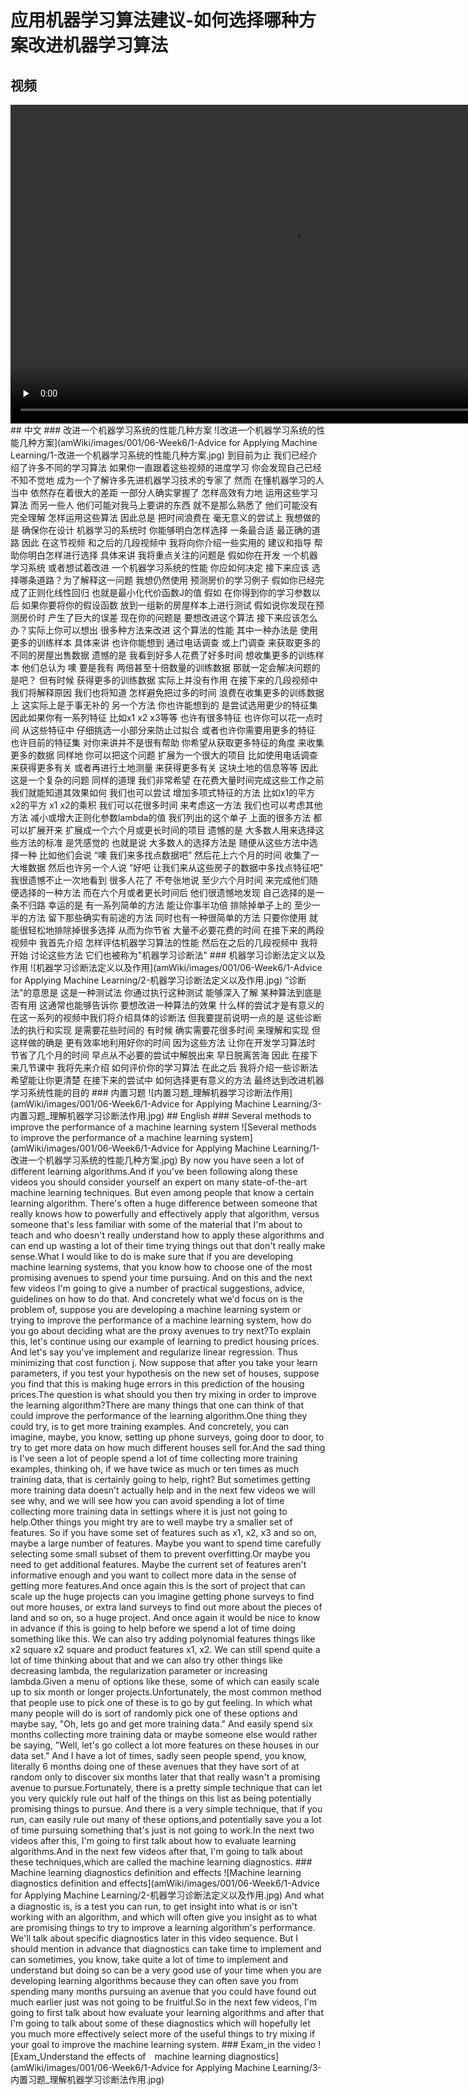 # 应用机器学习算法建议-如何选择哪种方案改进机器学习算法
## 视频
<video height=510 width=900 controls="controls" preload="none">
      <source src="amWiki/videos/001/06-Week6/1-Advice for Applying Machine Learning/1-Deciding What to Try Next.mp4" type="video/mp4">
</video>
## 中文
### 改进一个机器学习系统的性能几种方案
![改进一个机器学习系统的性能几种方案](amWiki/images/001/06-Week6/1-Advice for Applying Machine Learning/1-改进一个机器学习系统的性能几种方案.jpg)  
到目前为止 我们已经介绍了许多不同的学习算法 如果你一直跟着这些视频的进度学习 你会发现自己已经不知不觉地 成为一个了解许多先进机器学习技术的专家了 然而 在懂机器学习的人当中 依然存在着很大的差距 一部分人确实掌握了 怎样高效有力地 运用这些学习算法 而另一些人 他们可能对我马上要讲的东西 就不是那么熟悉了 他们可能没有完全理解 怎样运用这些算法 因此总是 把时间浪费在 毫无意义的尝试上 我想做的是 确保你在设计 机器学习的系统时 你能够明白怎样选择 一条最合适 最正确的道路 因此 在这节视频 和之后的几段视频中 我将向你介绍一些实用的 建议和指导 帮助你明白怎样进行选择 具体来讲 我将重点关注的问题是 假如你在开发 一个机器学习系统 或者想试着改进 一个机器学习系统的性能 你应如何决定 接下来应该 选择哪条道路？为了解释这一问题 我想仍然使用 预测房价的学习例子 假如你已经完成了正则化线性回归 也就是最小化代价函数J的值 假如 在你得到你的学习参数以后 如果你要将你的假设函数 放到一组新的房屋样本上进行测试 假如说你发现在预测房价时 产生了巨大的误差 现在你的问题是 要想改进这个算法 接下来应该怎么办？实际上你可以想出 很多种方法来改进 这个算法的性能 其中一种办法是 使用更多的训练样本 具体来讲 也许你能想到 通过电话调查 或上门调查 来获取更多的 不同的房屋出售数据 遗憾的是 我看到好多人花费了好多时间 想收集更多的训练样本 他们总认为 噢 要是我有 两倍甚至十倍数量的训练数据 那就一定会解决问题的 是吧？ 但有时候 获得更多的训练数据 实际上并没有作用 在接下来的几段视频中 我们将解释原因 我们也将知道 怎样避免把过多的时间 浪费在收集更多的训练数据上 这实际上是于事无补的 另一个方法 你也许能想到的 是尝试选用更少的特征集 因此如果你有一系列特征 比如x1 x2 x3等等 也许有很多特征 也许你可以花一点时间 从这些特征中 仔细挑选一小部分来防止过拟合 或者也许你需要用更多的特征 也许目前的特征集 对你来讲并不是很有帮助 你希望从获取更多特征的角度 来收集更多的数据 同样地 你可以把这个问题 扩展为一个很大的项目 比如使用电话调查 来获得更多有关 或者再进行土地测量 来获得更多有关 这块土地的信息等等 因此这是一个复杂的问题 同样的道理 我们非常希望 在花费大量时间完成这些工作之前 我们就能知道其效果如何 我们也可以尝试 增加多项式特征的方法 比如x1的平方 x2的平方 x1 x2的乘积 我们可以花很多时间 来考虑这一方法 我们也可以考虑其他方法 减小或增大正则化参数lambda的值 我们列出的这个单子 上面的很多方法 都可以扩展开来 扩展成一个六个月或更长时间的项目 遗憾的是 大多数人用来选择这些方法的标准 是凭感觉的 也就是说 大多数人的选择方法是 随便从这些方法中选择一种 比如他们会说 “噢 我们来多找点数据吧” 然后花上六个月的时间 收集了一大堆数据 然后也许另一个人说 “好吧 让我们来从这些房子的数据中多找点特征吧” 我很遗憾不止一次地看到 很多人花了 不夸张地说 至少六个月时间 来完成他们随便选择的一种方法 而在六个月或者更长时间后 他们很遗憾地发现 自己选择的是一条不归路 幸运的是 有一系列简单的方法 能让你事半功倍 排除掉单子上的 至少一半的方法 留下那些确实有前途的方法 同时也有一种很简单的方法 只要你使用 就能很轻松地排除掉很多选择 从而为你节省 大量不必要花费的时间 在接下来的两段视频中 我首先介绍 怎样评估机器学习算法的性能 然后在之后的几段视频中 我将开始 讨论这些方法 它们也被称为"机器学习诊断法"
### 机器学习诊断法定义以及作用
![机器学习诊断法定义以及作用](amWiki/images/001/06-Week6/1-Advice for Applying Machine Learning/2-机器学习诊断法定义以及作用.jpg)
“诊断法”的意思是 这是一种测试法 你通过执行这种测试 能够深入了解 某种算法到底是否有用 这通常也能够告诉你 要想改进一种算法的效果 什么样的尝试才是有意义的 在这一系列的视频中我们将介绍具体的诊断法 但我要提前说明一点的是 这些诊断法的执行和实现 是需要花些时间的 有时候 确实需要花很多时间 来理解和实现 但这样做的确是 更有效率地利用好你的时间 因为这些方法 让你在开发学习算法时 节省了几个月的时间 早点从不必要的尝试中解脱出来 早日脱离苦海 因此 在接下来几节课中 我将先来介绍 如何评价你的学习算法 在此之后 我将介绍一些诊断法 希望能让你更清楚 在接下来的尝试中 如何选择更有意义的方法 最终达到改进机器学习系统性能的目的
### 内置习题
![内置习题_理解机器学习诊断法作用](amWiki/images/001/06-Week6/1-Advice for Applying Machine Learning/3-内置习题_理解机器学习诊断法作用.jpg)
## English
### Several methods to improve the performance of a machine learning system
![Several methods to improve the performance of a machine learning system](amWiki/images/001/06-Week6/1-Advice for Applying Machine Learning/1-改进一个机器学习系统的性能几种方案.jpg)
By now you have seen a lot of different learning algorithms.And if you've been following along these videos you should consider yourself an expert on many state-of-the-art machine learning techniques. But even among people that know a certain learning algorithm. There's often a huge difference between someone that really knows how to powerfully and effectively apply that algorithm, versus someone that's less familiar with some of the material that I'm about to teach and who doesn't really understand how to apply these algorithms and can end up wasting a lot of their time trying things out that don't really make sense.What I would like to do is make sure that if you are developing machine learning systems, that you know how to choose one of the most promising avenues to spend your time pursuing. And on this and the next few videos I'm going to give a number of practical suggestions, advice, guidelines on how to do that. And concretely what we'd focus on is the problem of, suppose you are developing a machine learning system or trying to improve the performance of a machine learning system, how do you go about deciding what are the proxy avenues to try next?To explain this, let's continue using our example of learning to predict housing prices. And let's say you've implement and regularize linear regression. Thus minimizing that cost function j. Now suppose that after you take your learn parameters, if you test your hypothesis on the new set of houses, suppose you find that this is making huge errors in this prediction of the housing prices.The question is what should you then try mixing in order to improve the learning algorithm?There are many things that one can think of that could improve the performance of the learning algorithm.One thing they could try, is to get more training examples. And concretely, you can imagine, maybe, you know, setting up phone surveys, going door to door, to try to get more data on how much different houses sell for.And the sad thing is I've seen a lot of people spend a lot of time collecting more training examples, thinking oh, if we have twice as much or ten times as much training data, that is certainly going to help, right? But sometimes getting more training data doesn't actually help and in the next few videos we will see why, and we will see how you can avoid spending a lot of time collecting more training data in settings where it is just not going to help.Other things you might try are to well maybe try a smaller set of features. So if you have some set of features such as x1, x2, x3 and so on, maybe a large number of features. Maybe you want to spend time carefully selecting some small subset of them to prevent overfitting.Or maybe you need to get additional features. Maybe the current set of features aren't informative enough and you want to collect more data in the sense of getting more features.And once again this is the sort of project that can scale up the huge projects can you imagine getting phone surveys to find out more houses, or extra land surveys to find out more about the pieces of land and so on, so a huge project. And once again it would be nice to know in advance if this is going to help before we spend a lot of time doing something like this. We can also try adding polynomial features things like x2 square x2 square and product features x1, x2. We can still spend quite a lot of time thinking about that and we can also try other things like decreasing lambda, the regularization parameter or increasing lambda.Given a menu of options like these, some of which can easily scale up to six month or longer projects.Unfortunately, the most common method that people use to pick one of these is to go by gut feeling. In which what many people will do is sort of randomly pick one of these options and maybe say, "Oh, lets go and get more training data." And easily spend six months collecting more training data or maybe someone else would rather be saying, "Well, let's go collect a lot more features on these houses in our data set." And I have a lot of times, sadly seen people spend, you know, literally 6 months doing one of these avenues that they have sort of at random only to discover six months later that that really wasn't a promising avenue to pursue.Fortunately, there is a pretty simple technique that can let you very quickly rule out half of the things on this list as being potentially promising things to pursue. And there is a very simple technique, that if you run, can easily rule out many of these options,and potentially save you a lot of time pursuing something that's just is not going to work.In the next two videos after this, I'm going to first talk about how to evaluate learning algorithms.And in the next few videos after that, I'm going to talk about these techniques,which are called the machine learning diagnostics.
### Machine learning diagnostics definition and effects
![Machine learning diagnostics definition and effects](amWiki/images/001/06-Week6/1-Advice for Applying Machine Learning/2-机器学习诊断法定义以及作用.jpg)
And what a diagnostic is, is a test you can run, to get insight into what is or isn't working with an algorithm, and which will often give you insight as to what are promising things to try to improve a learning algorithm's performance. We'll talk about specific diagnostics later in this video sequence. But I should mention in advance that diagnostics can take time to implement and can sometimes, you know, take quite a lot of time to implement and understand but doing so can be a very good use of your time when you are developing learning algorithms because they can often save you from spending many months pursuing an avenue that you could have found out much earlier just was not going to be fruitful.So in the next few videos, I'm going to first talk about how evaluate your learning algorithms and after that I'm going to talk about some of these diagnostics which will hopefully let you much more effectively select more of the useful things to try mixing if your goal to improve the machine learning system.
### Exam_in the video
![Exam_Understand the effects of　machine learning diagnostics](amWiki/images/001/06-Week6/1-Advice for Applying Machine Learning/3-内置习题_理解机器学习诊断法作用.jpg)

